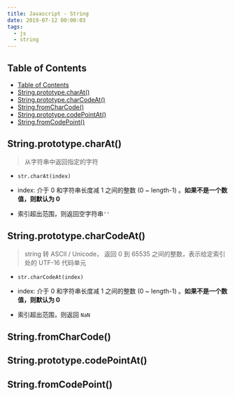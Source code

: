 ```yaml
---
title: Javascript - String
date: 2019-07-12 00:00:03
tags:
  - js
  - string
---
```


## Table of Contents

- [Table of Contents](#Table-of-Contents)
- [String.prototype.charAt()](#StringprototypecharAt)
- [String.prototype.charCodeAt()](#StringprototypecharCodeAt)
- [String.fromCharCode()](#StringfromCharCode)
- [String.prototype.codePointAt()](#StringprototypecodePointAt)
- [String.fromCodePoint()](#StringfromCodePoint)

## String.prototype.charAt()

> 从字符串中返回指定的字符

- `str.charAt(index)`

- index: 介于 0 和字符串长度减 1 之间的整数 (0 ~ length-1) 。**如果不是一个数值，则默认为 0**

- 索引超出范围，则返回空字符串`''`

## String.prototype.charCodeAt()

> string 转 ASCII / Unicode， 返回 0 到 65535 之间的整数，表示给定索引处的 UTF-16 代码单元

- `str.charCodeAt(index)`

- index: 介于 0 和字符串长度减 1 之间的整数 (0 ~ length-1) 。**如果不是一个数值，则默认为 0**

- 索引超出范围，则返回 `NaN`

## String.fromCharCode()

## String.prototype.codePointAt()

## String.fromCodePoint()
